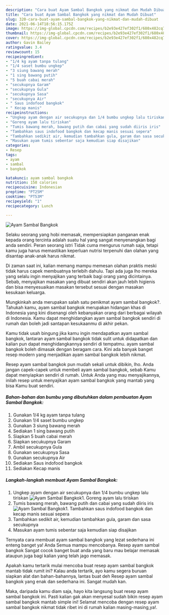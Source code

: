 ```yaml
---
description: "Cara buat Ayam Sambal Bangkok yang nikmat dan Mudah Dibuat"
title: "Cara buat Ayam Sambal Bangkok yang nikmat dan Mudah Dibuat"
slug: 320-cara-buat-ayam-sambal-bangkok-yang-nikmat-dan-mudah-dibuat
date: 2021-06-14T18:56:15.175Z
image: https://img-global.cpcdn.com/recipes/b2e93e427ef302f1/680x482cq70/ayam-sambal-bangkok-foto-resep-utama.jpg
thumbnail: https://img-global.cpcdn.com/recipes/b2e93e427ef302f1/680x482cq70/ayam-sambal-bangkok-foto-resep-utama.jpg
cover: https://img-global.cpcdn.com/recipes/b2e93e427ef302f1/680x482cq70/ayam-sambal-bangkok-foto-resep-utama.jpg
author: Gavin Bailey
ratingvalue: 3.4
reviewcount: 15
recipeingredient:
- "1/4 kg ayam tanpa tulang"
- "1/4 saset bumbu ungkep"
- "3 siung bawang merah"
- "1 sing bawang putih"
- "5 buah cabai merah"
- "secukupnya Garam"
- "secukupnya Gula"
- "secukupnya Sasa"
- "secukupnya Air"
- " Saus indofood bangkok"
- " Kecap manis"
recipeinstructions:
- "Ungkep ayam dengan air secukupnya dan 1/4 bumbu ungkep lalu tiriskan"
- "Goreng ayam lalu tiriskan"
- "Tumis bawang merah, bawang putih dan cabai yang sudah diiris iris"
- "Tambahkan saus indofood bangkok dan kecap manis sesuai sepera"
- "Tambahkan sedikit air, kemudian tambahkan gula, garam dan sasa secukupnya"
- "Masukan ayam tumis sebentar saja kemudian siap disajikan"
categories:
- Resep
tags:
- ayam
- sambal
- bangkok

katakunci: ayam sambal bangkok 
nutrition: 158 calories
recipecuisine: Indonesian
preptime: "PT25M"
cooktime: "PT53M"
recipeyield: "1"
recipecategory: Lunch

---
```



![Ayam Sambal Bangkok](https://img-global.cpcdn.com/recipes/b2e93e427ef302f1/680x482cq70/ayam-sambal-bangkok-foto-resep-utama.jpg)

Selaku seorang yang hobi memasak, mempersiapkan panganan enak kepada orang tercinta adalah suatu hal yang sangat menyenangkan bagi anda sendiri. Peran seorang istri Tidak cuma mengurus rumah saja, tetapi kamu juga harus memastikan keperluan nutrisi terpenuhi dan olahan yang disantap anak-anak harus nikmat.

Di zaman  saat ini, kalian memang mampu memesan olahan praktis meski tidak harus capek membuatnya terlebih dahulu. Tapi ada juga lho mereka yang selalu ingin menyajikan yang terbaik bagi orang yang dicintainya. Sebab, menyajikan masakan yang dibuat sendiri akan jauh lebih higienis dan bisa menyesuaikan masakan tersebut sesuai dengan masakan kesukaan keluarga. 



Mungkinkah anda merupakan salah satu penikmat ayam sambal bangkok?. Tahukah kamu, ayam sambal bangkok merupakan hidangan khas di Indonesia yang kini disenangi oleh kebanyakan orang dari berbagai wilayah di Indonesia. Kamu dapat menghidangkan ayam sambal bangkok sendiri di rumah dan boleh jadi santapan kesukaanmu di akhir pekan.

Kamu tidak usah bingung jika kamu ingin mendapatkan ayam sambal bangkok, lantaran ayam sambal bangkok tidak sulit untuk didapatkan dan kalian pun dapat menghidangkannya sendiri di tempatmu. ayam sambal bangkok boleh dimasak dengan beragam cara. Kini ada banyak banget resep modern yang menjadikan ayam sambal bangkok lebih nikmat.

Resep ayam sambal bangkok pun mudah sekali untuk dibikin, lho. Anda jangan capek-capek untuk membeli ayam sambal bangkok, sebab Kamu dapat menyiapkan sendiri di rumah. Untuk Anda yang mau menyajikannya, inilah resep untuk menyajikan ayam sambal bangkok yang mantab yang bisa Kamu buat sendiri.

<!--inarticleads1-->

##### Bahan-bahan dan bumbu yang dibutuhkan dalam pembuatan Ayam Sambal Bangkok:

1. Gunakan 1/4 kg ayam tanpa tulang
1. Gunakan 1/4 saset bumbu ungkep
1. Gunakan 3 siung bawang merah
1. Sediakan 1 sing bawang putih
1. Siapkan 5 buah cabai merah
1. Siapkan secukupnya Garam
1. Ambil secukupnya Gula
1. Gunakan secukupnya Sasa
1. Gunakan secukupnya Air
1. Sediakan  Saus indofood bangkok
1. Sediakan  Kecap manis




<!--inarticleads2-->

##### Langkah-langkah membuat Ayam Sambal Bangkok:

1. Ungkep ayam dengan air secukupnya dan 1/4 bumbu ungkep lalu tiriskan
<img src="https://img-global.cpcdn.com/steps/b333c6d3ef78b883/160x128cq70/ayam-sambal-bangkok-langkah-memasak-1-foto.jpg" alt="Ayam Sambal Bangkok">1. Goreng ayam lalu tiriskan
1. Tumis bawang merah, bawang putih dan cabai yang sudah diiris iris
<img src="https://img-global.cpcdn.com/steps/3d835f3e51ee0fbc/160x128cq70/ayam-sambal-bangkok-langkah-memasak-3-foto.jpg" alt="Ayam Sambal Bangkok">1. Tambahkan saus indofood bangkok dan kecap manis sesuai sepera
1. Tambahkan sedikit air, kemudian tambahkan gula, garam dan sasa secukupnya
1. Masukan ayam tumis sebentar saja kemudian siap disajikan




Ternyata cara membuat ayam sambal bangkok yang lezat sederhana ini enteng banget ya! Anda Semua mampu mencobanya. Resep ayam sambal bangkok Sangat cocok banget buat anda yang baru mau belajar memasak ataupun juga bagi kalian yang telah jago memasak.

Apakah kamu tertarik mulai mencoba buat resep ayam sambal bangkok mantab tidak rumit ini? Kalau anda tertarik, ayo kamu segera buruan siapkan alat dan bahan-bahannya, lantas buat deh Resep ayam sambal bangkok yang enak dan sederhana ini. Sangat mudah kan. 

Maka, daripada kamu diam saja, hayo kita langsung buat resep ayam sambal bangkok ini. Pasti kalian gak akan menyesal sudah bikin resep ayam sambal bangkok mantab simple ini! Selamat mencoba dengan resep ayam sambal bangkok nikmat tidak ribet ini di rumah kalian masing-masing,ya!.


